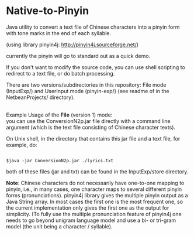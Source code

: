 # Native-to-Pinyin

Java utility to convert a text file of Chinese characters into a pinyin form with tone marks in the end of each syllable. 

(using library pinyin4j:   http://pinyin4j.sourceforge.net/)

currently the pinyin will go to standard out as a quick demo.

If you don't want to modify the source code, you can use shell scripting to redirect to a text file, or do batch processing.

There are two versions/subdirectories in this repository: File mode (InputExp/) and UserInput mode (pinyin-exp/) (see readme of in the NetbeanProjects/ directory).

<br>
Example Usage of the <b>File</b> (version 1) mode: 
<br>
you can use the ConversionN2p.jar file directly with a command line argument (which is the text file consisting of Chinese character texts).

On Unix shell, in the directory that contains this jar file and a text file, for example, do:
```

$java -jar ConversionN2p.jar ./lyrics.txt
```
both of these files (jar and txt) can be found in the InputExp/store directory.

<b>Note</b>: Chinese characters  do not necessarily have one-to-one mapping to pinyin, i.e., in many cases, one character maps to several different pinyin forms (pronunciations). pinyin4j library gives the multiple pinyin output as a Java String array. In most cases the first one is the most frequent one, so the current implementation only gives the first one as the output for simplicity. (To fully use the multiple pronunciation feature of pinyin4j one needs to go beyond unigram language model and use a bi- or tri-gram model (the unit being a character / syllable). 
